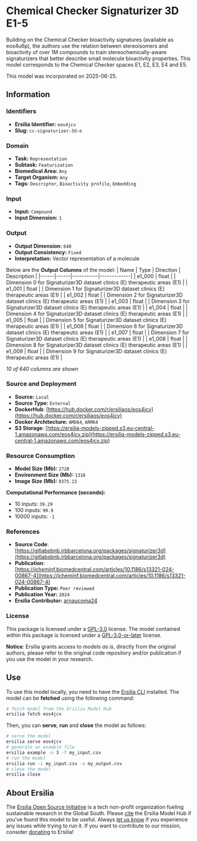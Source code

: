 # Chemical Checker Signaturizer 3D E1-5

Building on the Chemical Checker bioactivity signatures (available as eos4u6p), the authors use the relation between stereoisomers and bioactivity of over 1M compounds to train stereochemically-aware signaturizers that better describe small molecule bioactivity properties. This model corresponds to the Chemical Checker spaces E1, E2, E3, E4 and E5.

This model was incorporated on 2025-06-25.


## Information
### Identifiers
- **Ersilia Identifier:** `eos4jcv`
- **Slug:** `cc-signaturizer-3d-e`

### Domain
- **Task:** `Representation`
- **Subtask:** `Featurization`
- **Biomedical Area:** `Any`
- **Target Organism:** `Any`
- **Tags:** `Descriptor`, `Bioactivity profile`, `Embedding`

### Input
- **Input:** `Compound`
- **Input Dimension:** `1`

### Output
- **Output Dimension:** `640`
- **Output Consistency:** `Fixed`
- **Interpretation:** Vector representation of a molecule

Below are the **Output Columns** of the model:
| Name | Type | Direction | Description |
|------|------|-----------|-------------|
| e1_000 | float |  | Dimension 0 for Signaturizer3D dataset clinics (E) therapeutic areas (E1) |
| e1_001 | float |  | Dimension 1 for Signaturizer3D dataset clinics (E) therapeutic areas (E1) |
| e1_002 | float |  | Dimension 2 for Signaturizer3D dataset clinics (E) therapeutic areas (E1) |
| e1_003 | float |  | Dimension 3 for Signaturizer3D dataset clinics (E) therapeutic areas (E1) |
| e1_004 | float |  | Dimension 4 for Signaturizer3D dataset clinics (E) therapeutic areas (E1) |
| e1_005 | float |  | Dimension 5 for Signaturizer3D dataset clinics (E) therapeutic areas (E1) |
| e1_006 | float |  | Dimension 6 for Signaturizer3D dataset clinics (E) therapeutic areas (E1) |
| e1_007 | float |  | Dimension 7 for Signaturizer3D dataset clinics (E) therapeutic areas (E1) |
| e1_008 | float |  | Dimension 8 for Signaturizer3D dataset clinics (E) therapeutic areas (E1) |
| e1_009 | float |  | Dimension 9 for Signaturizer3D dataset clinics (E) therapeutic areas (E1) |

_10 of 640 columns are shown_
### Source and Deployment
- **Source:** `Local`
- **Source Type:** `External`
- **DockerHub**: [https://hub.docker.com/r/ersiliaos/eos4jcv](https://hub.docker.com/r/ersiliaos/eos4jcv)
- **Docker Architecture:** `AMD64`, `ARM64`
- **S3 Storage**: [https://ersilia-models-zipped.s3.eu-central-1.amazonaws.com/eos4jcv.zip](https://ersilia-models-zipped.s3.eu-central-1.amazonaws.com/eos4jcv.zip)

### Resource Consumption
- **Model Size (Mb):** `2728`
- **Environment Size (Mb):** `1316`
- **Image Size (Mb):** `9375.15`

**Computational Performance (seconds):**
- 10 inputs: `39.29`
- 100 inputs: `99.9`
- 10000 inputs: `-1`

### References
- **Source Code**: [https://gitlabsbnb.irbbarcelona.org/packages/signaturizer3d](https://gitlabsbnb.irbbarcelona.org/packages/signaturizer3d)
- **Publication**: [https://jcheminf.biomedcentral.com/articles/10.1186/s13321-024-00867-4](https://jcheminf.biomedcentral.com/articles/10.1186/s13321-024-00867-4)
- **Publication Type:** `Peer reviewed`
- **Publication Year:** `2024`
- **Ersilia Contributor:** [arnaucoma24](https://github.com/arnaucoma24)

### License
This package is licensed under a [GPL-3.0](https://github.com/ersilia-os/ersilia/blob/master/LICENSE) license. The model contained within this package is licensed under a [GPL-3.0-or-later](LICENSE) license.

**Notice**: Ersilia grants access to models _as is_, directly from the original authors, please refer to the original code repository and/or publication if you use the model in your research.


## Use
To use this model locally, you need to have the [Ersilia CLI](https://github.com/ersilia-os/ersilia) installed.
The model can be **fetched** using the following command:
```bash
# fetch model from the Ersilia Model Hub
ersilia fetch eos4jcv
```
Then, you can **serve**, **run** and **close** the model as follows:
```bash
# serve the model
ersilia serve eos4jcv
# generate an example file
ersilia example -n 3 -f my_input.csv
# run the model
ersilia run -i my_input.csv -o my_output.csv
# close the model
ersilia close
```

## About Ersilia
The [Ersilia Open Source Initiative](https://ersilia.io) is a tech non-profit organization fueling sustainable research in the Global South.
Please [cite](https://github.com/ersilia-os/ersilia/blob/master/CITATION.cff) the Ersilia Model Hub if you've found this model to be useful. Always [let us know](https://github.com/ersilia-os/ersilia/issues) if you experience any issues while trying to run it.
If you want to contribute to our mission, consider [donating](https://www.ersilia.io/donate) to Ersilia!
